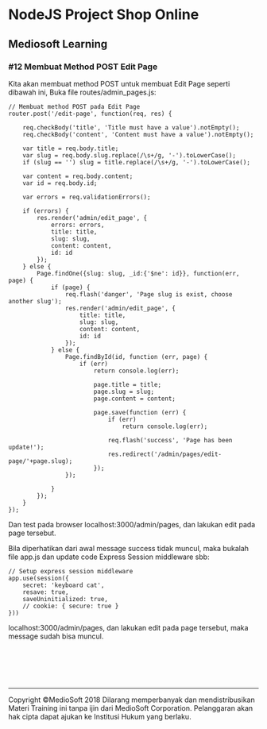 # NodeJS Project Shop Online

## Mediosoft Learning

### #12 Membuat Method POST Edit Page

Kita akan membuat method POST untuk membuat Edit Page seperti dibawah ini,
Buka file routes/admin_pages.js:

	// Membuat method POST pada Edit Page
	router.post('/edit-page', function(req, res) {

		req.checkBody('title', 'Title must have a value').notEmpty();
		req.checkBody('content', 'Content must have a value').notEmpty();

		var title = req.body.title;
		var slug = req.body.slug.replace(/\s+/g, '-').toLowerCase();
		if (slug == '') slug = title.replace(/\s+/g, '-').toLowerCase();

		var content = req.body.content;
		var id = req.body.id;

		var errors = req.validationErrors();

		if (errors) {
			res.render('admin/edit_page', {
				errors: errors,
				title: title,
				slug: slug,
				content: content,
				id: id
			});
		} else {
			Page.findOne({slug: slug, _id:{'$ne': id}}, function(err, page) {
				if (page) {
					req.flash('danger', 'Page slug is exist, choose another slug');
					res.render('admin/edit_page', {
						title: title,
						slug: slug,
						content: content,
						id: id
					});
				} else {
					Page.findById(id, function (err, page) {
						if (err)
							return console.log(err);
							
							page.title = title;
							page.slug = slug;
							page.content = content;
							
							page.save(function (err) {
								if (err)
									return console.log(err);

								req.flash('success', 'Page has been update!');
								res.redirect('/admin/pages/edit-page/'+page.slug);
							});
					});

				}
			});
		}
	});

Dan test pada browser localhost:3000/admin/pages, dan lakukan edit pada page tersebut.

Bila diperhatikan dari awal message success tidak muncul, maka bukalah file app.js dan update code Express Session middleware sbb:

	// Setup express session middleware
	app.use(session({
		secret: 'keyboard cat',
		resave: true,
		saveUninitialized: true,
		// cookie: { secure: true }
	}))

localhost:3000/admin/pages, dan lakukan edit pada page tersebut, maka message sudah bisa muncul.





























<br><br><br><br>

---
Copyright &copy;MedioSoft 2018 
Dilarang memperbanyak dan mendistribusikan Materi Training ini tanpa ijin dari MedioSoft Corporation. Pelanggaran akan hak cipta dapat ajukan ke Institusi Hukum yang berlaku.